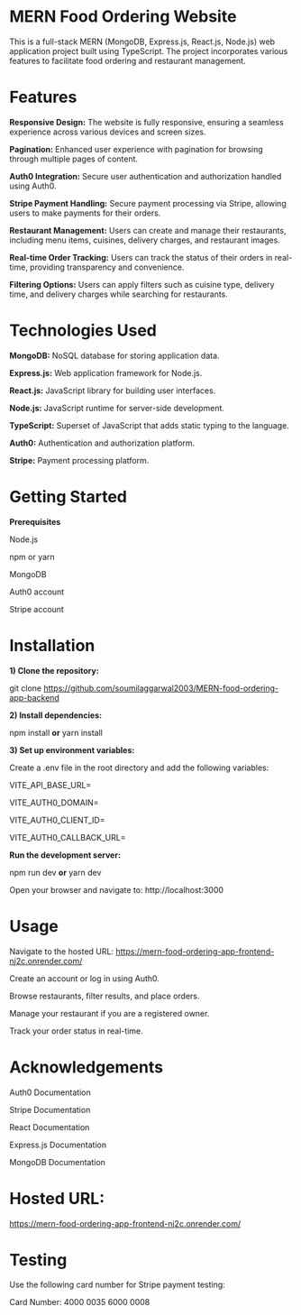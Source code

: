 # MERN Food Ordering Website
This is a full-stack MERN (MongoDB, Express.js, React.js, Node.js) web application project built using TypeScript. The project incorporates various features to facilitate food ordering and restaurant management.

# Features
**Responsive Design:** The website is fully responsive, ensuring a seamless experience across various devices and screen sizes.

**Pagination:** Enhanced user experience with pagination for browsing through multiple pages of content.

**Auth0 Integration:** Secure user authentication and authorization handled using Auth0.

**Stripe Payment Handling:** Secure payment processing via Stripe, allowing users to make payments for their orders.

**Restaurant Management:** Users can create and manage their restaurants, including menu items, cuisines, delivery charges, and restaurant images.

**Real-time Order Tracking:** Users can track the status of their orders in real-time, providing transparency and convenience.

**Filtering Options:** Users can apply filters such as cuisine type, delivery time, and delivery charges while searching for restaurants.

# Technologies Used
**MongoDB:** NoSQL database for storing application data.

**Express.js:** Web application framework for Node.js.

**React.js:** JavaScript library for building user interfaces.

**Node.js:** JavaScript runtime for server-side development.

**TypeScript:** Superset of JavaScript that adds static typing to the language.

**Auth0:** Authentication and authorization platform.

**Stripe:** Payment processing platform.
# Getting Started
**Prerequisites**

Node.js

npm or yarn

MongoDB

Auth0 account

Stripe account

# Installation

**1) Clone the repository:**

git clone https://github.com/soumilaggarwal2003/MERN-food-ordering-app-backend

**2) Install dependencies:**

npm install
**or** 
yarn install

**3) Set up environment variables:**

Create a .env file in the root directory and add the following variables:

VITE_API_BASE_URL=

VITE_AUTH0_DOMAIN=

VITE_AUTH0_CLIENT_ID=

VITE_AUTH0_CALLBACK_URL=


**Run the development server:**

npm run dev
**or**
yarn dev

Open your browser and navigate to: http://localhost:3000

# Usage
Navigate to the hosted URL: https://mern-food-ordering-app-frontend-nj2c.onrender.com/

Create an account or log in using Auth0.

Browse restaurants, filter results, and place orders.

Manage your restaurant if you are a registered owner.

Track your order status in real-time.

# Acknowledgements

Auth0 Documentation

Stripe Documentation

React Documentation

Express.js Documentation

MongoDB Documentation

# Hosted URL: 
https://mern-food-ordering-app-frontend-nj2c.onrender.com/

# Testing
Use the following card number for Stripe payment testing:

Card Number: 4000 0035 6000 0008
